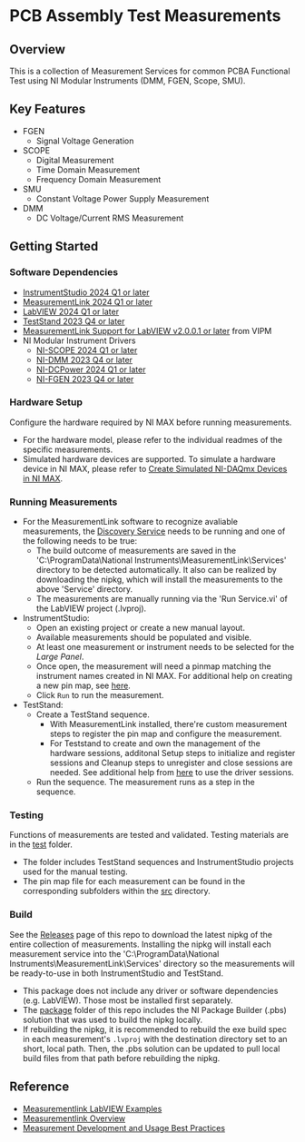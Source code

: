 # PCB Assembly Test Measurements

## Overview
This is a collection of Measurement Services for common PCBA Functional Test using NI Modular Instruments (DMM, FGEN, Scope, SMU).

## Key Features
- FGEN
    - Signal Voltage Generation
- SCOPE
    - Digital Measurement
    - Time Domain Measurement
    - Frequency Domain Measurement
- SMU
    - Constant Voltage Power Supply Measurement
- DMM
    - DC Voltage/Current RMS Measurement

## Getting Started

### Software Dependencies
- [InstrumentStudio 2024 Q1 or later](https://www.ni.com/en/support/downloads/software-products/download.instrumentstudio.html#521668)
- [MeasurementLink 2024 Q1 or later](https://www.ni.com/en/support/downloads/software-products/download.measurementlink.html#532705)
- [LabVIEW 2024 Q1 or later](https://www.ni.com/en/support/downloads/software-products/download.labview.html#521715)
- [TestStand 2023 Q4 or later](https://www.ni.com/en/support/downloads/software-products/download.teststand.html#494502)
- [MeasurementLink Support for LabVIEW v2.0.0.1 or later](https://www.ni.com/docs/en-US/bundle/measurementlink/page/labview-measurement-dependencies.html) from VIPM
- NI Modular Instrument Drivers
  - [NI-SCOPE 2024 Q1 or later](https://www.ni.com/en/support/downloads/drivers/download.ni-scope.html#521683)
  - [NI-DMM 2023 Q4 or later](https://www.ni.com/en/support/downloads/drivers/download.ni-dmm.html#494520)
  - [NI-DCPower 2024 Q1 or later](https://www.ni.com/en/support/downloads/drivers/download.ni-dcpower.html#532307)
  - [NI-FGEN 2023 Q4 or later](https://www.ni.com/en/support/downloads/drivers/download.ni-fgen.html#494664)

### Hardware Setup
Configure the hardware required by NI MAX before running measurements.
- For the hardware model, please refer to the individual readmes of the specific measurements.
- Simulated hardware devices are supported. To simulate a hardware device in NI MAX, please refer to [Create Simulated NI-DAQmx Devices in NI MAX](https://knowledge.ni.com/KnowledgeArticleDetails?id=kA03q000000x0PxCAI&l=en-US).

### Running Measurements
- For the MeasurementLink software to recognize avaliable measurements, the [Discovery Service](https://www.ni.com/docs/en-US/bundle/measurementlink/page/discovery-service.html) needs to be running and one of the following needs to be true:
  - The build outcome of measurements are saved in the 'C:\ProgramData\National Instruments\MeasurementLink\Services' directory to be detected automatically. It also can be realized by downloading the nipkg, which will install the measurements to the above 'Service' directory.
  - The measurements are manually running via the 'Run Service.vi' of the LabVIEW project (.lvproj).
- InstrumentStudio:
  - Open an existing project or create a new manual layout.
  - Available measurements should be populated and visible.
  - At least one measurement or instrument needs to be selected for the *Large Panel*.
  - Once open, the measurement will need a pinmap matching the instrument names created in NI MAX. For additional help on creating a new pin map, see [here](https://www.ni.com/docs/en-US/bundle/instrumentstudio/page/create-new-pin-map.html).
  - Click `Run` to run the measurement.
- TestStand:
  - Create a TestStand sequence.
    - With MeasurementLink installed, there're custom measurement steps to register the pin map and configure the measurement.
    - For Teststand to create and own the management of the hardware sessions, additonal Setup steps to initialize and register sessions and Cleanup steps to unregister and close sessions are needed. See additional help from [here](https://www.ni.com/docs/zh-CN/bundle/measurementlink/page/teststand-drivers.html) to use the driver sessions.
  - Run the sequence. The measurement runs as a step in the sequence.

### Testing
Functions of measurements are tested and validated. Testing materials are in the [test](/test) folder.
- The folder includes TestStand sequences and InstrumentStudio projects used for the manual testing.
- The pin map file for each measurement can be found in the corresponding subfolders within the [src](/src) directory.

### Build
See the [Releases](https://github.com/NI-MeasurementLink-Plug-Ins/pcba-fct/releases) page of this repo to download the latest nipkg of the entire collection of measurements. Installing the nipkg will install each measurement service into the 'C:\ProgramData\National Instruments\MeasurementLink\Services' directory so the measurements will be ready-to-use in both InstrumentStudio and TestStand.
- This package does not include any driver or software dependencies (e.g. LabVIEW). Those most be installed first separately.
- The [package](/package) folder of this repo includes the NI Package Builder (.pbs) solution that was used to build the nipkg locally.
- If rebuilding the nipkg, it is recommended to rebuild the exe build spec in each measurement's `.lvproj` with the destination directory set to an short, local path. Then, the .pbs solution can be updated to pull local build files from that path before rebuilding the nipkg. 

## Reference
- [Measurementlink LabVIEW Examples](https://github.com/ni/measurementlink-labview/tree/main/Source/Example%20Measurements)
- [Measurementlink Overview](https://www.ni.com/docs/en-US/bundle/measurementlink/page/measurementlink.html)
- [Measurement Development and Usage Best Practices](https://www.ni.com/docs/en-US/bundle/measurementlink/page/measurement-best-practices.html)